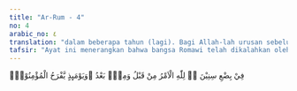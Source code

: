 ```yaml
---
title: "Ar-Rum - 4"
no: 4
arabic_no: ٤
translation: "dalam beberapa tahun (lagi). Bagi Allah-lah urusan sebelum dan setelah (mereka menang). Dan pada hari (kemenangan bangsa Romawi) itu bergembiralah orang-orang yang beriman, "
tafsir: "Ayat ini menerangkan bahwa bangsa Romawi telah dikalahkan oleh bangsa Persia di negeri yang dekat dengan kota Mekah, yaitu negeri Syiria. Beberapa tahun kemudian setelah mereka dikalahkan, maka bangsa Romawi akan mengalahkan bangsa Persia sebagai balasan atas kekalahan itu.\n\nBangsa Romawi yang dimaksud dalam ayat ini ialah Kerajaan Romawi Timur yang berpusat di Konstantinopel, bukan kerajaan Romawi Barat yang berpusat di Roma. Kerajaan Romawi Barat, jauh sebelum peristiwa yang diceritakan dalam ayat ini terjadi, sudah hancur, yaitu pada tahun 476 Masehi. Bangsa Romawi beragama Nasrani (Ahli Kitab), sedang bangsa Persia beragama Majusi (musyrik).\n\nAyat ini merupakan sebagian dari ayat-ayat yang memberitakan hal-hal gaib yang menunjukkan kemukjizatan Al-Qur'an. Pada saat bangsa Romawi dikalahkan bangsa Persia, maka turunlah ayat ini yang menerangkan bahwa pada saat ini bangsa Romawi dikalahkan, tetapi kekalahan itu tidak akan lama dideritanya. Hanya dalam beberapa tahun saja, orang-orang Persia pasti dikalahkan oleh orang Romawi. Kekalahan bangsa Romawi ini terjadi sebelum Nabi Muhammad hijrah ke Medinah. Mendengar berita ini, orang-orang musyrik Mekah bergembira, sedangkan orang-orang yang beriman dan Nabi bersedih hati.\n\nSebagaimana diketahui bahwa bangsa Persia beragama Majusi yang menyembah api, jadi mereka menyekutukan Tuhan. Orang-orang Mekah juga menyekutukan Tuhan dengan menyembah berhala. Oleh karena itu, mereka merasa agama mereka dekat dengan agama bangsa Persia, karena sama-sama mempersekutukan Tuhan. Kaum Muslimin merasa agama mereka dekat dengan agama Nasrani, karena sama-sama menganut agama Samawi. Oleh karena itu, kaum musyrik Mekah bergembira atas kemenangan itu, sebagai kemenangan agama politeisme yang mempercayai \"banyak Tuhan\", atas agama Samawi yang menganut agama tauhid. Sebaliknya kaum Muslimin waktu itu bersedih hati karena sikap menentang kaum musyrik Mekah semakin bertambah. Mereka mencemooh kaum Muslimin dengan mengatakan bahwa dalam waktu dekat mereka juga akan hancur, sebagaimana kehancuran bangsa Romawi yang menganut agama Nasrani. Lalu ayat ini turun untuk menerangkan bahwa bangsa Romawi yang kalah itu, akan mengalahkan bangsa Persia dalam waktu yang tidak lama, hanya dalam beberapa tahun lagi.\n\nSejarah mencatat bahwa tahun 622 Masehi, yaitu setelah tujuh atau delapan tahun kekalahan bangsa Romawi dari bangsa Persia itu, peperangan antara kedua bangsa itu berkecamuk kembali untuk kedua kalinya. Pada permulaan terjadinya peperangan itu telah tampak tanda-tanda kemenangan bangsa Romawi. Sekalipun demikian, ketika sampai kepada kaum musyrik Mekah berita peperangan itu, mereka masih mengharapkan kemenangan berada di pihak Persia. Oleh karena itu, Ubay bin Khalaf ketika mengetahui Abu Bakar hijrah ke Medinah, ia minta agar putra Abu Bakar, yaitu 'Abdurrahman, menjamin taruhan ayahnya, jika Persia menang. Hal ini diterima oleh 'Abdurrahman.\n\nPada tahun 624 Masehi, terjadilah perang Uhud. Ketika Ubay bin Khalaf hendak pergi memerangi kaum Muslimin, 'Abdurrahman melarangnya, kecuali jika putranya menjamin membayar taruhannya, jika bangsa Romawi menang. Maka Abdullah bin Ubay menerima untuk menjaminnya.\n\nJika melihat berita di atas, maka ada beberapa kemungkinan sebagai berikut: pertama, pada tahun 622 Masehi, perang antara Romawi dan Persia telah berakhir dengan kemenangan Romawi. Akan tetapi, karena hubungan yang sukar waktu itu, maka berita itu baru sampai ke Mekah setahun kemudian, sehingga Ubay minta jaminan waktu Abu Bakar hijrah, sebaliknya 'Abdurrahman minta jaminan pada waktu Ubay akan pergi ke Perang Uhud. Kedua, peperangan itu berlangsung dari tahun 622-624 Masehi, dan berakhir dengan kemenangan bangsa Romawi.\n\nDari peristiwa di atas dapat dikemukakan beberapa hal dan pelajaran yang perlu direnungkan dan diamalkan.\n\nPertama: Ada hubungan antara kemusyrikan dan kekafiran terhadap dakwah dan iman kepada Allah. Sekalipun negara-negara dahulu belum mempunyai sistem komunikasi yang canggih dan bangsanya pun belum mempunyai hubungan yang kuat seperti sekarang ini, namun antar bangsa-bangsa itu telah mempunyai hubungan batin, yaitu antara bangsa-bangsa yang menganut agama yang bersumber dari Tuhan di satu pihak, dan bangsa-bangsa yang menganut agama yang tidak bersumber dari Tuhan pada pihak yang lain. Orang-orang musyrik Mekah menganggap kemenangan bangsa Persia atas bangsa Romawi (Nasrani), sebagai kemenangan mereka juga karena sama-sama menganut politeisme. Sedangkan kaum Muslimin merasakan kekalahan bangsa Romawi yang beragama Nasrani sebagai kekalahan mereka pula, karena merasa agama mereka berasal dari sumber yang satu. Hal ini merupakan suatu faktor nyata yang perlu diperhatikan kaum Muslimin dalam menyusun taktik dan strategi dalam berdakwah.\n\nKedua: Kepercayaan yang mutlak kepada janji dan ketetapan Allah. Hal ini tampak pada ucapan-ucapan Abu Bakar yang penuh keyakinan tanpa ragu-ragu di waktu menetapkan jumlah taruhan dengan Ubay bin Khalaf. Harga unta seratus ekor sangat tinggi pada waktu itu, sehingga kalau tidak karena keyakinan akan kebenaran ayat-ayat Al-Qur'an yang ada di dalam hati Abu Bakar, tentu beliau tidak akan berani mengadakan taruhan sebanyak itu, apalagi jika dibaca sejarah bangsa Romawi pada waktu kekalahan itu dalam keadaan kocar-kacir. Amat sukar diramalkan mereka sanggup mengalahkan bangsa Persia yang dalam keadaan kuat, hanya dalam tiga sampai sembilan tahun mendatang. Keyakinan yang kuat seperti keyakinan Abu Bakar itu merupakan keyakinan kaum Muslimin, yang tidak dapat digoyahkan oleh apa pun, sekalipun dalam bentuk siksaan, ujian, penderitaan, pemboikotan, dan sebagainya. Hal ini merupakan modal utama bagi kaum Muslimin menghadapi jihad yang memerlukan waktu yang lama di masa yang akan datang. Jika kaum Muslimin mempunyai keyakinan dan berusaha seperti kaum Muslimin di masa Rasulullah, pasti pula Allah mendatangkan kemenangan kepada mereka.\n\nKetiga: Terjadinya suatu peristiwa adalah urusan Allah, tidak seorangpun yang dapat mencampurinya. Allah-lah yang menentukan segalanya sesuai dengan hikmah dan kebijaksanaan-Nya. Hal ini berarti bahwa kaum Muslimin harus mengembalikan segala urusan kepada Allah saja, baik dalam kejadian seperti di atas, maupun pada kejadian dan peristiwa yang merupakan keseimbangan antara situasi dan keadaan. Kemenangan dan kekalahan, kemajuan dan kemunduran suatu bangsa, demikian pula kelemahan dan kekuatannya yang terjadi di bumi ini, semuanya kembali kepada Allah. Dia berbuat menurut kehendak-Nya. Semua yang terjadi bertitik tolak kepada kehendak Zat yang mutlak itu. Jadi berserah diri dan menerima semua yang telah ditentukan Allah adalah sifat yang harus dimiliki oleh seorang mukmin. Hal ini bukanlah berarti bahwa usaha manusia tidak ada harganya sedikit pun, karena hal itu merupakan syarat berhasilnya suatu pekerjaan. Dalam suatu hadis diriwayatkan bahwa seorang Arab Badui melepaskan untanya di muka pintu masjid Rasulullah, kemudian ia masuk ke dalamnya sambil berkata, \"Aku bertawakal kepada Allah,\" lalu Nabi bersabda:\n\nIkatlah unta itu sesudah itu baru engkau bertawakal. (Riwayat at-Tirmidzi dari Anas bin Malik ) \n\nBerdasarkan hadis ini, seorang muslim disuruh berusaha sekuat tenaga, kemudian ia berserah diri kepada Allah tentang hasil usahanya itu.\n\nAkhir ayat ini menerangkan bahwa kaum Muslimin bergembira ketika mendengar berita kemenangan bangsa Romawi atas bangsa Persia. Mereka bergembira karena:\n\n1.Mereka telah dapat membuktikan kepada kaum musyrik Mekah atas kebenaran berita-berita yang ada dalam ayat Al-Qur'an.\n\n2.Kemenangan bangsa Romawi atas bangsa Persia merupakan kemenangan agama Samawi atas agama ciptaan manusia.\n\n3.Kemenangan bangsa Romawi atas bangsa Persia mengisyaratkan kemenangan kaum Muslimin atas orang-orang kafir Mekah dalam waktu yang tidak lama lagi."
---
```

فِيْ بِضْعِ سِنِيْنَ ەۗ لِلّٰهِ الْاَمْرُ مِنْ قَبْلُ وَمِنْۢ بَعْدُ ۗوَيَوْمَىِٕذٍ يَّفْرَحُ الْمُؤْمِنُوْنَۙ